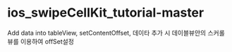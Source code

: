 # ios_swipeCellKit_tutorial-master

Add data into tableView, setContentOffset, 데이타 추가 시 데이블뷰안의 스커롤뷰를 이용하여 offSet설정 
